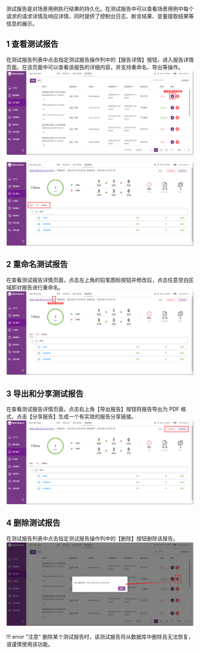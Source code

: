 测试报告是对场景用例执行结果的持久化。在测试报告中可以查看场景用例中每个请求的请求详情及响应详情，同时提供了控制台日志、断言结果、变量提取结果等信息的展示。

## 1 查看测试报告
在测试报告列表中点击指定测试报告操作列中的【报告详情】按钮，进入报告详情页面。在该页面中可以查看该报告的详细内容，并支持重命名、导出等操作。
![!查看测试报告](../../img/api/查看测试报告1.png)

![!查看测试报告](../../img/api/查看测试报告2.png)

## 2 重命名测试报告
在查看测试报告详情页面，点击左上角的铅笔图标按钮并修改后，点击任意空白区域即对报告进行重命名。
![!重命名测试报告](../../img/api/重命名测试报告.png)

## 3 导出和分享测试报告
在查看测试报告详情页面，点击右上角【导出报告】按钮将报告导出为 PDF 格式，点击【分享报告】生成一个有实效的报告分享链接。
![!导出测试报告](../../img/api/导出测试报告.png)

## 4 删除测试报告
在测试报告列表中点击指定测试报告操作列中的【删除】按钮删除该报告。
![!删除测试报告](../../img/api/删除测试报告.png)

!!! error "注意"
    删除某个测试报告时，该测试报告将从数据库中删除且无法恢复，请谨慎使用该功能。
